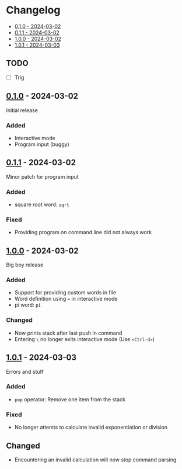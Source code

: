 # Changelog

- [0.1.0 - 2024-03-02](#010---2024-03-02)
- [0.1.1 - 2024-03-02](#011---2024-03-02)
- [1.0.0 - 2024-03-02](#100---2024-03-02)
- [1.0.1 - 2024-03-03](#101---2024-03-03)

## TODO

- [ ] Trig

## [0.1.0](https://github.com/jtompkin/pyclacker/releases/tag/v0.1.0) - 2024-03-02

Initial release

### Added

- Interactive mode
- Program input (buggy)

## [0.1.1](https://github.com/jtompkin/pyclacker/releases/tag/v0.1.1) - 2024-03-02

Minor patch for program input

### Added

- square root word: `sqrt`

### Fixed

- Providing program on command line did not always work

## [1.0.0](https://github.com/jtompkin/pyclacker/releases/tag/v1.0.0) - 2024-03-02

Big boy release

### Added

- Support for providing custom words in file
- Word definition using `=` in interactive mode
- pi word: `pi`

### Changed

- Now prints stack after last push in command
- Entering `\` no longer exits interactive mode (Use `<Ctrl-d>`)

## [1.0.1](https://github.com/jtompkin/pyclacker/releases/tag/v1.0.1) - 2024-03-03

Errors and stuff

### Added

- `pop` operator: Remove one item from the stack

### Fixed

- No longer attemts to calculate invalid exponentiation or division

## Changed

- Encountering an invalid calculation will now stop command parsing
